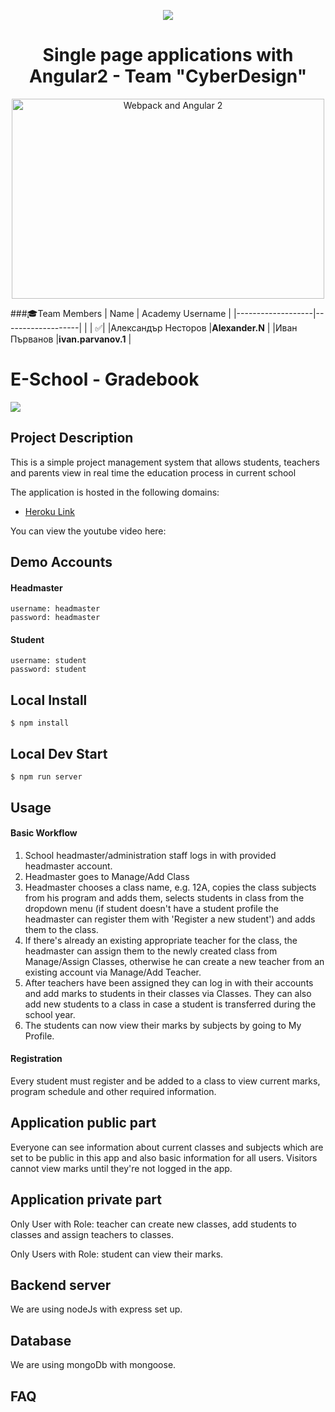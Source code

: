 <p align="center">
<a href="http://academy.telerik.com/">
<img src="https://camo.githubusercontent.com/08ecbe7b67d65cc7c6990787e2836b27b4296f2d/68747470733a2f2f7261772e6769746875622e636f6d2f666c65787472792f54656c6572696b2d41636164656d792f6d61737465722f50726f6772616d6d696e6725323077697468253230432532332f436f6465732f4f746865722f54656c6572696b2e706e67"/>
</a>

<h1 align="center">Single page applications with Angular2 - Team "CyberDesign"</h1>

<p align="center">
    <img src="https://cloud.githubusercontent.com/assets/1016365/9863762/a84fed4a-5af7-11e5-9dde-d5da01e797e7.png" alt="Webpack and Angular 2" width="500" height="320"/>
</p>

###:mortar_board:Team Members
| Name              | Academy Username      	|
|-------------------|-------------------|
|                   | :white_check_mark:|
|Александър Несторов |__Alexander.N__	        |
|Иван Първанов |__ivan.parvanov.1__	        |

# E-School - Gradebook

<img src="https://tgc-cache.s3.amazonaws.com/images/remote/http_s3.amazonaws.com/tgc-ee2/articles/615_Graduate_Graduation_College_Reuters.jpg"/>

## Project Description  

This is a simple project management system that allows students, teachers and parents view in real time the education process in current school

The application is hosted in the following domains:
- <a href="https://cyber-design.herokuapp.com/">Heroku Link</a>

You can view the youtube video here:

## Demo Accounts
#### Headmaster
    username: headmaster
    password: headmaster
   
#### Student
    username: student
    password: student
    
## Local Install
    $ npm install
    
## Local Dev Start
    $ npm run server

## Usage

#### Basic Workflow
1. School headmaster/administration staff logs in with provided headmaster account. 
2. Headmaster goes to Manage/Add Class
3. Headmaster chooses a class name, e.g. 12A, copies the class subjects from his program and adds them, selects students in class from the dropdown menu (if student doesn't have a student profile the headmaster can register them with 'Register a new student') and adds them to the class.
4. If there's already an existing appropriate teacher for the class, the headmaster can assign them to the newly created class from Manage/Assign Classes, otherwise he can create a new teacher from an existing account via Manage/Add Teacher.
5. After teachers have been assigned they can log in with their accounts and add marks to students in their classes via Classes. They can also add new students to a class in case a student is transferred during the school year.
6. The students can now view their marks by subjects by going to My Profile.

#### Registration

Every student must register and be added to a class to view current marks, program schedule and other required information. 

## Application public part

Everyone can see information about current classes and subjects which are set to be public in this app and also basic information for all users.
Visitors cannot view marks until they're not logged in the app.

## Application private part

Only User with Role: teacher can create new classes, add students to classes and assign teachers to classes.

Only Users with Role: student can view their marks.

## Backend server

We are using nodeJs with express set up.

## Database

We are using mongoDb with mongoose.

## FAQ

